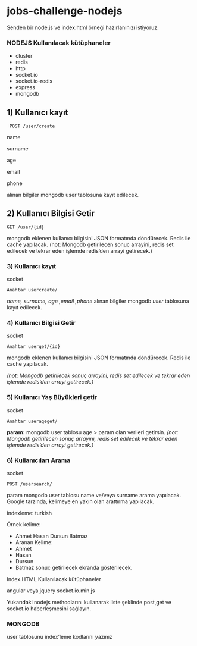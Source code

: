 # jobs-challenge-nodejs

Senden bir node.js ve index.html örneği hazırlanınızı istiyoruz.
### NODEJS Kullanılacak kütüphaneler
- cluster
- redis
- http
- socket.io
- socket.io-redis
- express
- mongodb


## 1) Kullanıcı kayıt

     POST /user/create 

name

surname

age

email

phone

alınan bilgiler mongodb user tablosuna kayıt edilecek.

## 2) Kullanıcı Bilgisi Getir

    GET /user/{id}

mongodb eklenen kullanıcı bilgisini JSON formatında döndürecek. Redis ile cache yapılacak. (not: Mongodb getirilecen sonuc arrayini, redis set edilecek ve tekrar eden işlemde redis’den  arrayi getirecek.)


### 3)  Kullanıcı kayıt

socket  

    Anahtar usercreate/

*name, surname, age ,email ,phone* alınan bilgiler mongodb *user* tablosuna kayıt edilecek.

### 4) Kullanıcı Bilgisi Getir

socket  

    Anahtar userget/{id}

mongodb eklenen kullanıcı bilgisini JSON formatında döndürecek. Redis ile cache yapılacak.

*(not: Mongodb getirilecek sonuç arrayini, redis set edilecek ve tekrar eden işlemde redis’den  arrayi getirecek.)*

### 5) Kullanıcı Yaş Büyükleri getir

socket  

    Anahtar userageget/

**param:** 
mongodb user tablosu age > param olan verileri getirsin. 
 *(not: Mongodb getirilecen sonuç arrayını, redis set edilecek ve tekrar eden işlemde redis’den  arrayi getirecek.)*

### 6) Kullanıcıları Arama
socket  

    POST /usersearch/

param
mongodb user tablosu name ve/veya surname   arama yapılacak. Google tarzında, kelimeye en  yakın olan arattırma yapılacak. 

indexleme: turkish

Örnek kelime: 
- Ahmet Hasan Dursun Batmaz
- Aranan Kelime: 
- Ahmet
- Hasan
- Dursun
- Batmaz
sonuc getirilecek ekranda gösterilecek.

Index.HTML
Kullanılacak kütüphaneler
  
angular veya jquery
socket.io.min.js

Yukarıdaki nodejs methodlarını kullanarak liste şeklinde
 post,get ve socket.io haberleşmesini sağlayın. 

### MONGODB
 user tablosunu index’leme kodlarını yazınız

